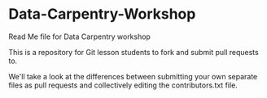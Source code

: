 # Data-Carpentry-Workshop
Read Me file for Data Carpentry workshop

This is a repository for Git lesson students to fork and submit pull requests to.

We'll take a look at the differences between submitting your own separate files as pull requests and collectively editing the contributors.txt file.

